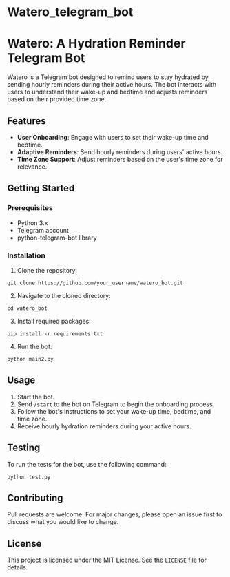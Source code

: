 # Watero_telegram_bot

# Watero: A Hydration Reminder Telegram Bot

Watero is a Telegram bot designed to remind users to stay hydrated by sending hourly reminders during their active hours. The bot interacts with users to understand their wake-up and bedtime and adjusts reminders based on their provided time zone.

## Features

- **User Onboarding**: Engage with users to set their wake-up time and bedtime.
- **Adaptive Reminders**: Send hourly reminders during users' active hours.
- **Time Zone Support**: Adjust reminders based on the user's time zone for relevance.

## Getting Started

### Prerequisites

- Python 3.x
- Telegram account
- python-telegram-bot library

### Installation

1. Clone the repository:
```
git clone https://github.com/your_username/watero_bot.git
```
2. Navigate to the cloned directory:
```
cd watero_bot
```
3. Install required packages:
```
pip install -r requirements.txt
```
4. Run the bot:
```
python main2.py
```

## Usage

1. Start the bot.
2. Send `/start` to the bot on Telegram to begin the onboarding process.
3. Follow the bot's instructions to set your wake-up time, bedtime, and time zone.
4. Receive hourly hydration reminders during your active hours.

## Testing

To run the tests for the bot, use the following command:

```
python test.py
```

## Contributing

Pull requests are welcome. For major changes, please open an issue first to discuss what you would like to change.

## License

This project is licensed under the MIT License. See the `LICENSE` file for details.
